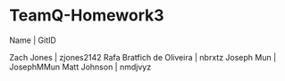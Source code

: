 # TeamQ-Homework3
Name | GitID

Zach Jones | zjones2142
Rafa Bratfich de Oliveira | nbrxtz
Joseph Mun | JosephMMun
Matt Johnson | nmdjvyz
